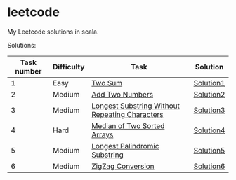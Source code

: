 # leetcode
My Leetcode solutions in scala.

Solutions:

| Task number | Difficulty | Task     | Solution |
| ----------- | ---------- | -------- | -------- |
| 1  | Easy   | [Two Sum](src/resources/Task1.md) | [Solution1](src/main/scala/Solution1.scala) |
| 2  | Medium | [Add Two Numbers](src/resources/Task2.md) | [Solution2](src/main/scala/Solution2.scala) |
| 3  | Medium | [Longest Substring Without Repeating Characters](src/resources/Task3.md) | [Solution3](src/main/scala/Solution3.scala) |
| 4  | Hard   | [Median of Two Sorted Arrays](src/resources/Task4.md) | [Solution4](src/main/scala/Solution4.scala) |
| 5  | Medium | [Longest Palindromic Substring](src/resources/Task5.md) | [Solution5](src/main/scala/Solution5.scala) |
| 6  | Medium | [ZigZag Conversion](src/resources/Task6.md) | [Solution6](src/main/scala/Solution6.scala) |

